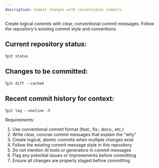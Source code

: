 ```yaml
---
description: Commit changes with conventional commits
---
```


Create logical commits with clear, conventional commit messages. Follow the repository's existing commit style and conventions.

## Current repository status:
!`git status`

## Changes to be committed:
!`git diff --cached`

## Recent commit history for context:
!`git log --oneline -5`

Requirements:
1. Use conventional commit format (feat:, fix:, docs:, etc.)
2. Write clear, concise commit messages that explain the "why"
3. Create logical, atomic commits when multiple changes exist
4. Follow the existing commit message style in this repository
5. Do not mention AI tools or generators in commit messages
6. Flag any potential issues or improvements before committing
7. Ensure all changes are properly staged before committing
